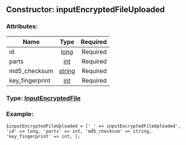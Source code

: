 ## Constructor: inputEncryptedFileUploaded  

### Attributes:

| Name     |    Type       | Required |
|----------|:-------------:|---------:|
|id|[long](../types/long.md) | Required|
|parts|[int](../types/int.md) | Required|
|md5\_checksum|[string](../types/string.md) | Required|
|key\_fingerprint|[int](../types/int.md) | Required|


### Type: [InputEncryptedFile](../types/InputEncryptedFile.md)

### Example:


```
$inputEncryptedFileUploaded = ['_' => inputEncryptedFileUploaded', 'id' => long, 'parts' => int, 'md5_checksum' => string, 'key_fingerprint' => int, ];
```